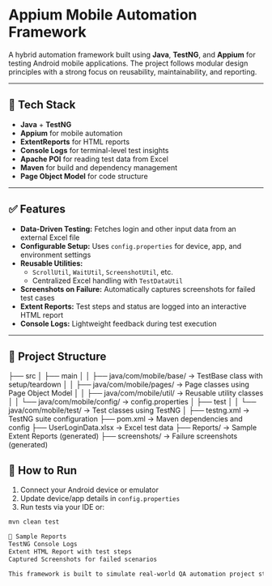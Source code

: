 # Appium Mobile Automation Framework

A hybrid automation framework built using **Java**, **TestNG**, and **Appium** for testing Android mobile applications. The project follows modular design principles with a strong focus on reusability, maintainability, and reporting.

---

## 🔧 Tech Stack

- **Java** + **TestNG**
- **Appium** for mobile automation
- **ExtentReports** for HTML reports
- **Console Logs** for terminal-level test insights
- **Apache POI** for reading test data from Excel
- **Maven** for build and dependency management
- **Page Object Model** for code structure

---

## ✅ Features

- **Data-Driven Testing:** Fetches login and other input data from an external Excel file
- **Configurable Setup:** Uses `config.properties` for device, app, and environment settings
- **Reusable Utilities:**
  - `ScrollUtil`, `WaitUtil`, `ScreenshotUtil`, etc.
  - Centralized Excel handling with `TestDataUtil`
- **Screenshots on Failure:** Automatically captures screenshots for failed test cases
- **Extent Reports:** Test steps and status are logged into an interactive HTML report
- **Console Logs:** Lightweight feedback during test execution

---

## 📂 Project Structure

├── src
│ ├── main
│ │ ├── java/com/mobile/base/ → TestBase class with setup/teardown
│ │ ├── java/com/mobile/pages/ → Page classes using Page Object Model
│ │ ├── java/com/mobile/util/ → Reusable utility classes
│ │ └── java/com/mobile/config/ → config.properties
│ ├── test
│ │ └── java/com/mobile/test/ → Test classes using TestNG
│
├── testng.xml → TestNG suite configuration
├── pom.xml → Maven dependencies and config
├── UserLoginData.xlsx → Excel test data
├── Reports/ → Sample Extent Reports (generated)
├── screenshots/ → Failure screenshots (generated)

## 🚀 How to Run

1. Connect your Android device or emulator
2. Update device/app details in `config.properties`
3. Run tests via your IDE or:

```bash
mvn clean test

📸 Sample Reports
TestNG Console Logs
Extent HTML Report with test steps
Captured Screenshots for failed scenarios

This framework is built to simulate real-world QA automation project structures and workflows.
